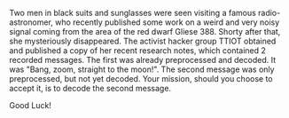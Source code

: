 Two men in black suits and sunglasses were seen visiting a famous radio-astronomer, who recently published some work on a weird and very noisy signal coming from the area of the red dwarf Gliese 388.
Shorty after that, she mysteriously disappeared. The activist hacker group TTIOT obtained and published a copy of her recent research notes, which contained 2 recorded messages.
The first was already preprocessed and decoded. It was "Bang, zoom, straight to the moon!".
The second message was only preprocessed, but not yet decoded.
Your mission, should you choose to accept it, is to decode the second message.

Good Luck!
